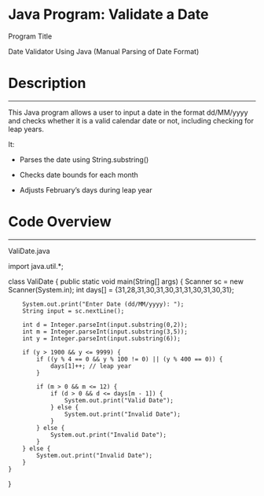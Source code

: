 # Java Program: Validate a Date

Program Title

Date Validator Using Java (Manual Parsing of Date Format)



# Description
-------------

This Java program allows a user to input a date in the format dd/MM/yyyy and checks whether it is a valid calendar date or not, including checking for leap years.

It:

* Parses the date using String.substring()

* Checks date bounds for each month

* Adjusts February’s days during leap year



# Code Overview
---------------

ValiDate.java

import java.util.*;

class ValiDate {
    public static void main(String[] args) {
        Scanner sc = new Scanner(System.in);
        int days[] = {31,28,31,30,31,30,31,31,30,31,30,31};

        System.out.print("Enter Date (dd/MM/yyyy): ");
        String input = sc.nextLine();

        int d = Integer.parseInt(input.substring(0,2));
        int m = Integer.parseInt(input.substring(3,5));
        int y = Integer.parseInt(input.substring(6));

        if (y > 1900 && y <= 9999) {
            if ((y % 4 == 0 && y % 100 != 0) || (y % 400 == 0)) {
                days[1]++; // leap year
            }

            if (m > 0 && m <= 12) {
                if (d > 0 && d <= days[m - 1]) {
                    System.out.print("Valid Date");
                } else {
                    System.out.print("Invalid Date");
                }
            } else {
                System.out.print("Invalid Date");
            }
        } else {
            System.out.print("Invalid Date");
        }
    }
}
